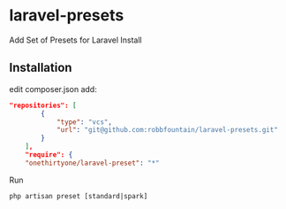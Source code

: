 # laravel-presets
Add Set of Presets for Laravel Install

## Installation
edit composer.json add:

```json
"repositories": [
        {
            "type": "vcs",
            "url": "git@github.com:robbfountain/laravel-presets.git"
        }
    ],
    "require": {
    "onethirtyone/laravel-preset": "*"
```

Run 

```
php artisan preset [standard|spark]
```
    
    
